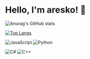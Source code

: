# Hello, I'm aresko! 👋 

![Anurag's GitHub stats](https://github-readme-stats.vercel.app/api?username=ofek1970&show_icons=true&theme=radical)

[![Top Langs](https://github-readme-stats.vercel.app/api/top-langs/?username=ofek1970&langs_count=8)](https://github.com/anuraghazra/github-readme-stats)

![JavaScript](https://img.shields.io/badge/javascript-%23323330.svg?style=for-the-badge&logo=javascript&logoColor=%23F7DF1E) ![Python](https://img.shields.io/badge/python-3670A0?style=for-the-badge&logo=python&logoColor=ffdd54)

![C#](https://img.shields.io/badge/c%23-%23239120.svg?style=for-the-badge&logo=c-sharp&logoColor=white) ![C++](https://img.shields.io/badge/c++-%2300599C.svg?style=for-the-badge&logo=c%2B%2B&logoColor=white)
